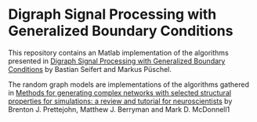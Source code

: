 # Digraph Signal Processing with Generalized Boundary Conditions

This repository contains an Matlab implementation of the algorithms presented in
[Digraph Signal Processing with Generalized Boundary Conditions](https://arxiv.org/abs/2005.09762)
by Bastian Seifert and Markus Püschel.


The random graph models are implementations of the algorithms gathered in
[Methods for generating complex networks with selected structural properties for simulations: a review and tutorial for neuroscientists](https://www.frontiersin.org/articles/10.3389/fncom.2011.00011/full)
by Brenton J. Prettejohn, Matthew J. Berryman and Mark D. McDonnell1


